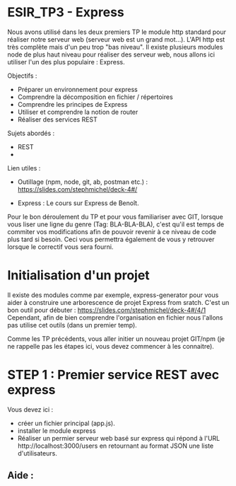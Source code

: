 # ESIR_TP3 - Express

Nous avons utilisé dans les deux premiers TP le module http standard pour réaliser notre serveur web (serveur web est un grand mot...). 
L'API http est très complète mais d'un peu trop "bas niveau".
Il existe plusieurs modules node de plus haut niveau pour réaliser des serveur web, nous allons ici utiliser l'un des plus populaire : Express.

Objectifs :
  - Préparer un environnement pour express 
  - Comprendre la décomposition en fichier / répertoires
  - Comprendre les principes de Express
  - Utiliser et comprendre la notion de router
  - Réaliser des services REST 
  
Sujets abordés :
 - REST
 - 
 
Lien utiles :

  - Outillage (npm, node, git, ab, postman etc.) : https://slides.com/stephmichel/deck-4#/
  
  - Express : Le cours sur Express de Benoît. 
  
  
Pour le bon déroulement du TP et pour vous familiariser avec GIT, lorsque vous liser une ligne du genre (Tag: BLA-BLA-BLA), 
c'est qu'il est temps de commiter vos modifications afin de pouvoir revenir à ce niveau de code plus tard si besoin. 
Ceci vous permettra également de vous y retrouver lorsque le correctif vous sera fourni.
  
# Initialisation d'un projet

Il existe des modules comme par exemple, express-generator pour vous aider à construire une arborescence de projet Express from sratch.
C'est un bon outil pour débuter : https://slides.com/stephmichel/deck-4#/4/1
Cependant, afin de bien comprendre l'organisation en fichier nous l'allons pas utilise cet outils (dans un premier temp).

Comme les TP précédents, vous aller initier un nouveau projet GIT/npm (je ne rappelle pas les étapes ici, vous devez commencer à les connaitre).

# STEP 1 : Premier service REST avec express
Vous devez ici :
  - créer un fichier principal (app.js).
  - installer le module express
  - Réaliser un permier serveur web basé sur express qui répond à l'URL http://localhost:3000/users en retournant au format JSON une liste d'utilisateurs.
  
  ## Aide :
  
    

